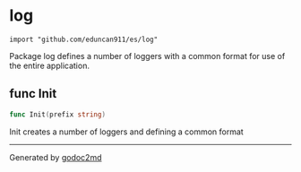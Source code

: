 
# log
    import "github.com/eduncan911/es/log"

Package log defines a number of loggers with a common format for use of the entire application.






## func Init
``` go
func Init(prefix string)
```
Init creates a number of loggers and defining a common format









- - -
Generated by [godoc2md](http://godoc.org/github.com/davecheney/godoc2md)